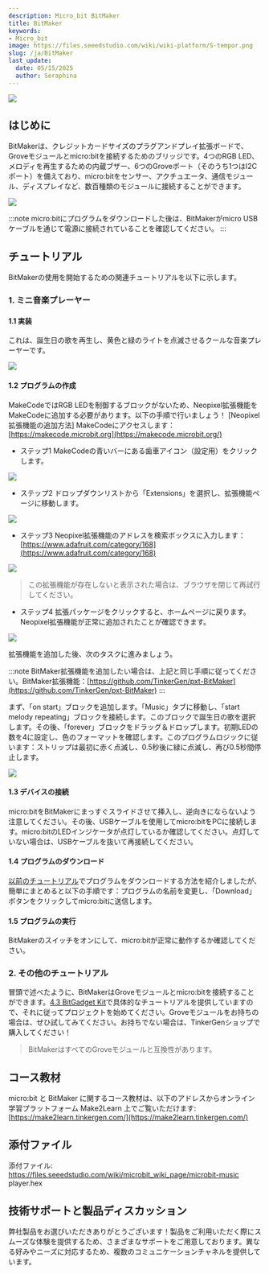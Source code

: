 ```yaml
---
description: Micro_bit BitMaker
title: BitMaker
keywords:
- Micro_bit
image: https://files.seeedstudio.com/wiki/wiki-platform/S-tempor.png
slug: /ja/BitMaker
last_update:
  date: 05/15/2025
  author: Seraphina
---
```



<!-- ![](https://cdn.nlark.com/yuque/0/2020/png/2701823/1607656249977-72e43eb6-aa32-4fa3-8e31-d49d1110d946.png#height=466&id=TVoRI&originHeight=466&originWidth=800&originalType=binary&ratio=1&size=0&status=done&style=none&width=800) -->
![](https://files.seeedstudio.com/wiki/microbit/bitmaker/1.png)

## はじめに
BitMakerは、クレジットカードサイズのプラグアンドプレイ拡張ボードで、Groveモジュールとmicro:bitを接続するためのブリッジです。4つのRGB LED、メロディを再生するための内蔵ブザー、6つのGroveポート（そのうち1つはI2Cポート）を備えており、micro:bitをセンサー、アクチュエータ、通信モジュール、ディスプレイなど、数百種類のモジュールに接続することができます。

<!-- ![](https://cdn.nlark.com/yuque/0/2020/png/2701823/1607656250001-d4b242c7-636e-430b-8565-1503c4272f34.png#height=384&id=zyWSH&originHeight=384&originWidth=1123&originalType=binary&ratio=1&size=0&status=done&style=none&width=1123) -->
![](https://files.seeedstudio.com/wiki/microbit/bitmaker/2.png)

:::note
micro:bitにプログラムをダウンロードした後は、BitMakerがmicro USBケーブルを通じて電源に接続されていることを確認してください。
:::

## チュートリアル
BitMakerの使用を開始するための関連チュートリアルを以下に示します。

### 1. ミニ音楽プレーヤー

#### 1.1 実装
これは、誕生日の歌を再生し、黄色と緑のライトを点滅させるクールな音楽プレーヤーです。
<!-- ![](https://cdn.nlark.com/yuque/0/2020/png/2701823/1607656249956-97e452a2-7a79-46f5-ab56-4f84a2333b3a.png#height=337&id=Q8LWx&originHeight=337&originWidth=599&originalType=binary&ratio=1&size=0&status=done&style=none&width=599) -->
![](https://files.seeedstudio.com/wiki/microbit/bitmaker/3.png)

#### 1.2 プログラムの作成
MakeCodeではRGB LEDを制御するブロックがないため、Neopixel拡張機能をMakeCodeに追加する必要があります。以下の手順で行いましょう！
[Neopixel拡張機能の追加方法]
MakeCodeにアクセスします：[https://makecode.microbit.org](https://makecode.microbit.org/)

- ステップ1 MakeCodeの青いバーにある歯車アイコン（設定用）をクリックします。
<!-- ![](https://cdn.nlark.com/yuque/0/2020/png/2701823/1607656249950-b8584720-ef46-4f7f-83ac-0f6ac745f224.png#height=549&id=f8O2j&originHeight=549&originWidth=1124&originalType=binary&ratio=1&size=0&status=done&style=none&width=1124) -->
![](https://files.seeedstudio.com/wiki/microbit/bitmaker/4.png)

- ステップ2 ドロップダウンリストから「Extensions」を選択し、拡張機能ページに移動します。
<!-- ![](https://cdn.nlark.com/yuque/0/2020/png/2701823/1607656249951-f3c071db-d274-45d5-b10e-f83303155562.png#height=653&id=Zd6ki&originHeight=653&originWidth=853&originalType=binary&ratio=1&size=0&status=done&style=none&width=853) -->
![](https://files.seeedstudio.com/wiki/microbit/bitmaker/5.png)

- ステップ3 Neopixel拡張機能のアドレスを検索ボックスに入力します：[https://www.adafruit.com/category/168](https://www.adafruit.com/category/168)

<!-- ![](https://cdn.nlark.com/yuque/0/2020/png/2701823/1607656249966-9061a1f4-eaea-4070-9416-d32bc76663f6.png#height=826&id=Gpf25&originHeight=826&originWidth=1552&originalType=binary&ratio=1&size=0&status=done&style=none&width=1552) -->
![](https://files.seeedstudio.com/wiki/microbit/bitmaker/6.png)

> この拡張機能が存在しないと表示された場合は、ブラウザを閉じて再試行してください。

- ステップ4 拡張パッケージをクリックすると、ホームページに戻ります。Neopixel拡張機能が正常に追加されたことが確認できます。
<!-- ![](https://cdn.nlark.com/yuque/0/2020/png/2701823/1607656249970-0c17f823-8b1c-4ea0-8e65-74fae74c493b.png#height=826&id=rHYia&originHeight=826&originWidth=1552&originalType=binary&ratio=1&size=0&status=done&style=none&width=1552) -->
![](https://files.seeedstudio.com/wiki/microbit/bitmaker/7.png)

拡張機能を追加した後、次のタスクに進みましょう。

:::note
BitMaker拡張機能を追加したい場合は、上記と同じ手順に従ってください。BitMaker拡張機能：[https://github.com/TinkerGen/pxt-BitMaker](https://github.com/TinkerGen/pxt-BitMaker)
:::

まず、「on start」ブロックを追加します。「Music」タブに移動し、「start melody repeating」ブロックを接続します。このブロックで誕生日の歌を選択します。その後、「forever」ブロックをドラッグ＆ドロップします。初期LEDの数を4に設定し、色のフォーマットを確認します。このプログラムロジックに従います：ストリップは最初に赤く点滅し、0.5秒後に緑に点滅し、再び0.5秒間停止します。

<!-- ![](https://cdn.nlark.com/yuque/0/2020/png/2701823/1607656249961-3f674736-8e2a-4dd3-bab0-f2177cd17f71.png#height=514&id=FqxUe&originHeight=514&originWidth=1193&originalType=binary&ratio=1&size=0&status=done&style=none&width=1193) -->
![](https://files.seeedstudio.com/wiki/microbit/bitmaker/8.png)

#### 1.3 デバイスの接続
micro:bitをBitMakerにまっすぐスライドさせて挿入し、逆向きにならないよう注意してください。その後、USBケーブルを使用してmicro:bitをPCに接続します。micro:bitのLEDインジケータが点灯しているか確認してください。点灯していない場合は、USBケーブルを抜いて再接続してください。

#### 1.4 プログラムのダウンロード
[以前のチュートリアル](#)でプログラムをダウンロードする方法を紹介しましたが、簡単にまとめると以下の手順です：プログラムの名前を変更し、「Download」ボタンをクリックしてmicro:bitに送信します。
<!-- [previous tutorials](#https://docproxy.tinkergen.com/web/#/2?page_id=329) -->

#### 1.5 プログラムの実行
BitMakerのスイッチをオンにして、micro:bitが正常に動作するか確認してください。

### 2. その他のチュートリアル
冒頭で述べたように、BitMakerはGroveモジュールとmicro:bitを接続することができます。[4.3 BitGadget Kit](#)で具体的なチュートリアルを提供していますので、それに従ってプロジェクトを始めてください。Groveモジュールをお持ちの場合は、ぜひ試してみてください。お持ちでない場合は、TinkerGenショップで購入してください！

> BitMakerはすべてのGroveモジュールと互換性があります。
<!-- [4.3 BitGadget Kit](#https://docproxy.tinkergen.com/web/#/2?page_id=325)  -->

## コース教材
micro:bit と BitMaker に関するコース教材は、以下のアドレスからオンライン学習プラットフォーム Make2Learn 上でご覧いただけます: [https://make2learn.tinkergen.com/](https://make2learn.tinkergen.com/)

## 添付ファイル
添付ファイル: https://files.seeedstudio.com/wiki/microbit_wiki_page/microbit-music player.hex

## 技術サポートと製品ディスカッション

弊社製品をお選びいただきありがとうございます！製品をご利用いただく際にスムーズな体験を提供するため、さまざまなサポートをご用意しております。異なる好みやニーズに対応するため、複数のコミュニケーションチャネルを提供しています。

<div class="button_tech_support_container">
<a href="https://forum.seeedstudio.com/" class="button_forum"></a> 
<a href="https://www.seeedstudio.com/contacts" class="button_email"></a>
</div>

<div class="button_tech_support_container">
<a href="https://discord.gg/eWkprNDMU7" class="button_discord"></a> 
<a href="https://github.com/Seeed-Studio/wiki-documents/discussions/69" class="button_discussion"></a>
</div>